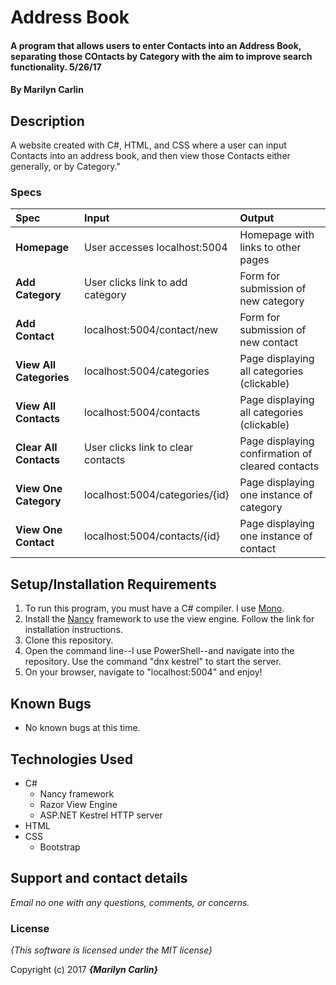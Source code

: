 # Address Book

#### A program that allows users to enter Contacts into an Address Book, separating those COntacts by Category with the aim to improve search functionality. 5/26/17

#### By **Marilyn Carlin**

## Description

A website created with C#, HTML, and CSS where a user can input Contacts into an address book, and then view those Contacts either generally, or by Category."

### Specs
| Spec | Input | Output |
| :-------------     | :------------- | :------------- |
| **Homepage** | User accesses localhost:5004| Homepage with links to other pages |
| **Add Category** | User clicks link to add category| Form for submission of new category |
| **Add Contact**| localhost:5004/contact/new | Form for submission of new contact |
| **View All Categories**| localhost:5004/categories | Page displaying all categories (clickable) |
| **View All Contacts** | localhost:5004/contacts | Page displaying all categories (clickable) |
| **Clear All Contacts** | User clicks link to clear contacts | Page displaying confirmation of cleared contacts |
| **View One Category** | localhost:5004/categories/{id} | Page displaying one instance of category |
| **View One Contact** | localhost:5004/contacts/{id} | Page displaying one instance of contact |

## Setup/Installation Requirements

1. To run this program, you must have a C# compiler. I use [Mono](http://www.mono-project.com).
2. Install the [Nancy](http://nancyfx.org/) framework to use the view engine. Follow the link for installation instructions.
3. Clone this repository.
4. Open the command line--I use PowerShell--and navigate into the repository. Use the command "dnx kestrel" to start the server.
5. On your browser, navigate to "localhost:5004" and enjoy!

## Known Bugs
* No known bugs at this time.

## Technologies Used
* C#
  * Nancy framework
  * Razor View Engine
  * ASP.NET Kestrel HTTP server
* HTML
* CSS
  * Bootstrap

## Support and contact details

_Email no one with any questions, comments, or concerns._

### License

*{This software is licensed under the MIT license}*

Copyright (c) 2017 **_{Marilyn Carlin}_**
